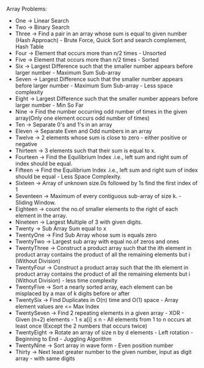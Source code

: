 Array Problems:
- One -> Linear Search
- Two -> Binary Search
- Three -> Find a pair in an array whose sum is equal to given number (Hash Approach) - Brute Force, Quick Sort and search complement, Hash Table
- Four -> Element that occurs more than n/2 times - Unsorted
- Five -> Element that occurs more than n/2 times - Sorted
- Six -> Largest Difference such that the smaller number appears before larger number - Maximum Sum Sub-array
- Seven -> Largest Difference such that the smaller number appears before larger number - Maximum Sum Sub-array - Less space complexity
- Eight -> Largest Difference such that the smaller number appears before larger number - Min So Far
- Nine -> Find the number occurring odd number of times in the given array(Only one element occurs odd number of times)
- Ten -> Separate 0's and 1's in an array
- Eleven -> Separate Even and Odd numbers in an array
- Twelve -> 2 elements whose sum is close to zero - either positive or negative
- Thirteen -> 3 elements such that their sum is equal to x.
- Fourteen -> Find the Equilibrium Index .i.e., left sum and right sum of index should be equal.
- Fifteen -> Find the Equilibrium Index .i.e., left sum and right sum of index should be equal - Less Space Complexity.
- Sixteen -> Array of unknown size.0s followed by 1s find the first index of 1
- Seventeen -> Maximum of every contiguous sub-array of size k. - Sliding Window.
- Eighteen -> count the no.of smaller elements to the right of each element in the array.
- Nineteen -> Largest Multiple of 3 with given digits.
- Twenty -> Sub Array Sum equal to x
- TwentyOne -> Find Sub Array whose sum is equals zero
- TwentyTwo -> Largest sub array with equal no.of zeros and ones
- TwentyThree -> Construct a product array such that the ith element in product array contains the product of all the remaining elements but i (Without Division)
- TwentyFour -> Construct a product array such that the ith element in product array contains the product of all the remaining elements but i (Without Division) - less time complexity
- TwentyFive -> Sort a nearly sorted array, each element can be misplaced by a max of k digits before or after
- TwentySix -> Find Duplicates in O(n) time and O(1) space - Array element values are <= Max Index
- TwentySeven -> Find 2 repeating elements in a given array - XOR - Given (n+2) elements - 1 ≤ a[i] ≤ n - All elements from 1 to n occurs at least once (Except the 2 numbers that occurs twice)
- TwentyEight -> Rotate an array of size n by d elements - Left rotation - Beginning to End - Juggling Algorithm
- TwentyNine -> Sort array in wave form - Even position number
- Thirty -> Next least greater number to the given number, input as digit array - with same digits
